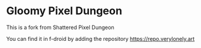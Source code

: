 # Gloomy Pixel Dungeon

This is a fork from Shattered Pixel Dungeon

You can find it in f-droid by adding the repository https://repo.verylonely.art
